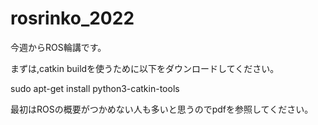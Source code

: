 # rosrinko_2022

今週からROS輪講です。

まずは,catkin buildを使うために以下をダウンロードしてください。

sudo apt-get install python3-catkin-tools

最初はROSの概要がつかめない人も多いと思うのでpdfを参照してください。
